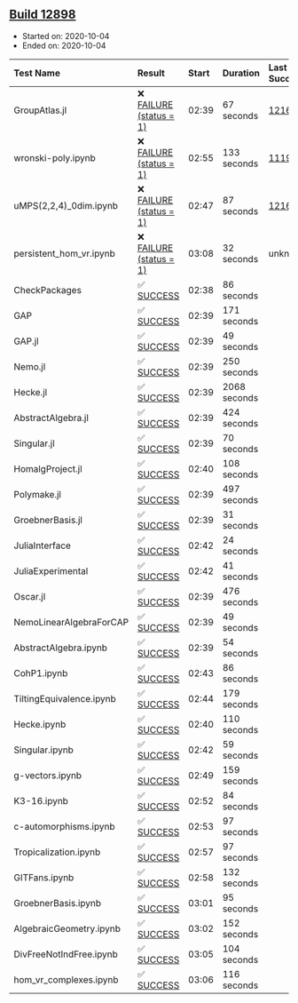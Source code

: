 ## [Build 12898](https://oscarci.mathematik.uni-kl.de/job/oscar/12898/)

* Started on: 2020-10-04
* Ended on: 2020-10-04

| Test Name    | Result | Start | Duration | Last Success | First Failure |
|:-------------|:-------|:------|:---------|:-------------|:--------------|
| GroupAtlas.jl | ❌ [FAILURE (status = 1)](https://oscarci.mathematik.uni-kl.de/job/oscar/12898/artifact/logs/build-12898/GroupAtlas.jl.log) | 02:39 | 67 seconds | [12167](https://oscarci.mathematik.uni-kl.de/job/oscar/12167/) | [12168](https://oscarci.mathematik.uni-kl.de/job/oscar/12168/) |
| wronski-poly.ipynb | ❌ [FAILURE (status = 1)](https://oscarci.mathematik.uni-kl.de/job/oscar/12898/artifact/logs/build-12898/wronski-poly.ipynb.log) | 02:55 | 133 seconds | [11192](https://oscarci.mathematik.uni-kl.de/job/oscar/11192/) | [11193](https://oscarci.mathematik.uni-kl.de/job/oscar/11193/) |
| uMPS(2,2,4)_0dim.ipynb | ❌ [FAILURE (status = 1)](https://oscarci.mathematik.uni-kl.de/job/oscar/12898/artifact/logs/build-12898/uMPS-2-2-4-_0dim.ipynb.log) | 02:47 | 87 seconds | [12167](https://oscarci.mathematik.uni-kl.de/job/oscar/12167/) | [12168](https://oscarci.mathematik.uni-kl.de/job/oscar/12168/) |
| persistent_hom_vr.ipynb | ❌ [FAILURE (status = 1)](https://oscarci.mathematik.uni-kl.de/job/oscar/12898/artifact/logs/build-12898/persistent_hom_vr.ipynb.log) | 03:08 | 32 seconds | unknown | unknown |
| CheckPackages | ✅ [SUCCESS](https://oscarci.mathematik.uni-kl.de/job/oscar/12898/artifact/logs/build-12898/CheckPackages.log) | 02:38 | 86 seconds |  |  |
| GAP | ✅ [SUCCESS](https://oscarci.mathematik.uni-kl.de/job/oscar/12898/artifact/logs/build-12898/GAP.log) | 02:39 | 171 seconds |  |  |
| GAP.jl | ✅ [SUCCESS](https://oscarci.mathematik.uni-kl.de/job/oscar/12898/artifact/logs/build-12898/GAP.jl.log) | 02:39 | 49 seconds |  |  |
| Nemo.jl | ✅ [SUCCESS](https://oscarci.mathematik.uni-kl.de/job/oscar/12898/artifact/logs/build-12898/Nemo.jl.log) | 02:39 | 250 seconds |  |  |
| Hecke.jl | ✅ [SUCCESS](https://oscarci.mathematik.uni-kl.de/job/oscar/12898/artifact/logs/build-12898/Hecke.jl.log) | 02:39 | 2068 seconds |  |  |
| AbstractAlgebra.jl | ✅ [SUCCESS](https://oscarci.mathematik.uni-kl.de/job/oscar/12898/artifact/logs/build-12898/AbstractAlgebra.jl.log) | 02:39 | 424 seconds |  |  |
| Singular.jl | ✅ [SUCCESS](https://oscarci.mathematik.uni-kl.de/job/oscar/12898/artifact/logs/build-12898/Singular.jl.log) | 02:39 | 70 seconds |  |  |
| HomalgProject.jl | ✅ [SUCCESS](https://oscarci.mathematik.uni-kl.de/job/oscar/12898/artifact/logs/build-12898/HomalgProject.jl.log) | 02:40 | 108 seconds |  |  |
| Polymake.jl | ✅ [SUCCESS](https://oscarci.mathematik.uni-kl.de/job/oscar/12898/artifact/logs/build-12898/Polymake.jl.log) | 02:39 | 497 seconds |  |  |
| GroebnerBasis.jl | ✅ [SUCCESS](https://oscarci.mathematik.uni-kl.de/job/oscar/12898/artifact/logs/build-12898/GroebnerBasis.jl.log) | 02:39 | 31 seconds |  |  |
| JuliaInterface | ✅ [SUCCESS](https://oscarci.mathematik.uni-kl.de/job/oscar/12898/artifact/logs/build-12898/JuliaInterface.log) | 02:42 | 24 seconds |  |  |
| JuliaExperimental | ✅ [SUCCESS](https://oscarci.mathematik.uni-kl.de/job/oscar/12898/artifact/logs/build-12898/JuliaExperimental.log) | 02:42 | 41 seconds |  |  |
| Oscar.jl | ✅ [SUCCESS](https://oscarci.mathematik.uni-kl.de/job/oscar/12898/artifact/logs/build-12898/Oscar.jl.log) | 02:39 | 476 seconds |  |  |
| NemoLinearAlgebraForCAP | ✅ [SUCCESS](https://oscarci.mathematik.uni-kl.de/job/oscar/12898/artifact/logs/build-12898/NemoLinearAlgebraForCAP.log) | 02:39 | 49 seconds |  |  |
| AbstractAlgebra.ipynb | ✅ [SUCCESS](https://oscarci.mathematik.uni-kl.de/job/oscar/12898/artifact/logs/build-12898/AbstractAlgebra.ipynb.log) | 02:39 | 54 seconds |  |  |
| CohP1.ipynb | ✅ [SUCCESS](https://oscarci.mathematik.uni-kl.de/job/oscar/12898/artifact/logs/build-12898/CohP1.ipynb.log) | 02:43 | 86 seconds |  |  |
| TiltingEquivalence.ipynb | ✅ [SUCCESS](https://oscarci.mathematik.uni-kl.de/job/oscar/12898/artifact/logs/build-12898/TiltingEquivalence.ipynb.log) | 02:44 | 179 seconds |  |  |
| Hecke.ipynb | ✅ [SUCCESS](https://oscarci.mathematik.uni-kl.de/job/oscar/12898/artifact/logs/build-12898/Hecke.ipynb.log) | 02:40 | 110 seconds |  |  |
| Singular.ipynb | ✅ [SUCCESS](https://oscarci.mathematik.uni-kl.de/job/oscar/12898/artifact/logs/build-12898/Singular.ipynb.log) | 02:42 | 59 seconds |  |  |
| g-vectors.ipynb | ✅ [SUCCESS](https://oscarci.mathematik.uni-kl.de/job/oscar/12898/artifact/logs/build-12898/g-vectors.ipynb.log) | 02:49 | 159 seconds |  |  |
| K3-16.ipynb | ✅ [SUCCESS](https://oscarci.mathematik.uni-kl.de/job/oscar/12898/artifact/logs/build-12898/K3-16.ipynb.log) | 02:52 | 84 seconds |  |  |
| c-automorphisms.ipynb | ✅ [SUCCESS](https://oscarci.mathematik.uni-kl.de/job/oscar/12898/artifact/logs/build-12898/c-automorphisms.ipynb.log) | 02:53 | 97 seconds |  |  |
| Tropicalization.ipynb | ✅ [SUCCESS](https://oscarci.mathematik.uni-kl.de/job/oscar/12898/artifact/logs/build-12898/Tropicalization.ipynb.log) | 02:57 | 97 seconds |  |  |
| GITFans.ipynb | ✅ [SUCCESS](https://oscarci.mathematik.uni-kl.de/job/oscar/12898/artifact/logs/build-12898/GITFans.ipynb.log) | 02:58 | 132 seconds |  |  |
| GroebnerBasis.ipynb | ✅ [SUCCESS](https://oscarci.mathematik.uni-kl.de/job/oscar/12898/artifact/logs/build-12898/GroebnerBasis.ipynb.log) | 03:01 | 95 seconds |  |  |
| AlgebraicGeometry.ipynb | ✅ [SUCCESS](https://oscarci.mathematik.uni-kl.de/job/oscar/12898/artifact/logs/build-12898/AlgebraicGeometry.ipynb.log) | 03:02 | 152 seconds |  |  |
| DivFreeNotIndFree.ipynb | ✅ [SUCCESS](https://oscarci.mathematik.uni-kl.de/job/oscar/12898/artifact/logs/build-12898/DivFreeNotIndFree.ipynb.log) | 03:05 | 104 seconds |  |  |
| hom_vr_complexes.ipynb | ✅ [SUCCESS](https://oscarci.mathematik.uni-kl.de/job/oscar/12898/artifact/logs/build-12898/hom_vr_complexes.ipynb.log) | 03:06 | 116 seconds |  |  |
